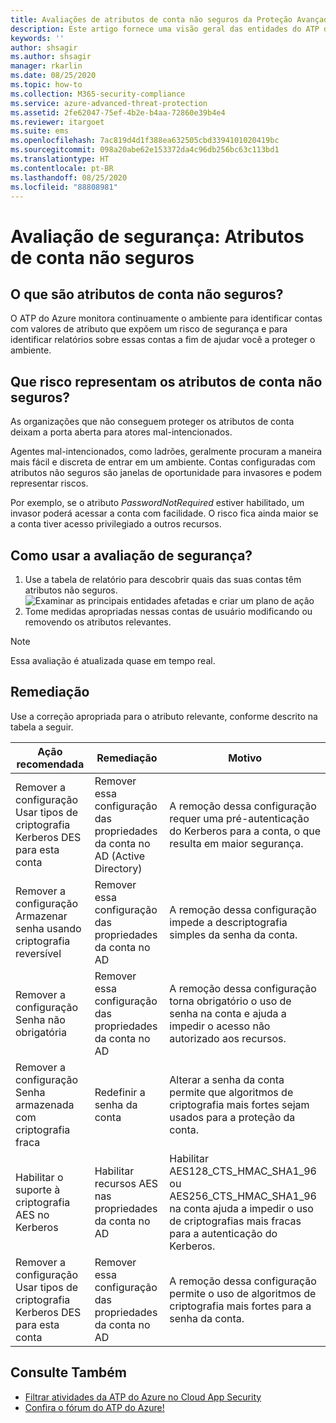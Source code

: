```yaml
---
title: Avaliações de atributos de conta não seguros da Proteção Avançada contra Ameaças do Azure
description: Este artigo fornece uma visão geral das entidades do ATP do Azure com um relatório de avaliação da postura de segurança de identidades dos atributos não seguros.
keywords: ''
author: shsagir
ms.author: shsagir
manager: rkarlin
ms.date: 08/25/2020
ms.topic: how-to
ms.collection: M365-security-compliance
ms.service: azure-advanced-threat-protection
ms.assetid: 2fe62047-75ef-4b2e-b4aa-72860e39b4e4
ms.reviewer: itargoet
ms.suite: ems
ms.openlocfilehash: 7ac819d4d1f388ea632505cbd3394101020419bc
ms.sourcegitcommit: 098a20abe62e153372da4c96db256bc63c113bd1
ms.translationtype: HT
ms.contentlocale: pt-BR
ms.lasthandoff: 08/25/2020
ms.locfileid: "88808981"
---
```

# <a name="security-assessment-unsecure-account-attributes"></a>Avaliação de segurança: Atributos de conta não seguros

## <a name="what-are-unsecure-account-attributes"></a>O que são atributos de conta não seguros?

O ATP do Azure monitora continuamente o ambiente para identificar contas com valores de atributo que expõem um risco de segurança e para identificar relatórios sobre essas contas a fim de ajudar você a proteger o ambiente.

## <a name="what-risk-do-unsecure-account-attributes-pose"></a>Que risco representam os atributos de conta não seguros?

As organizações que não conseguem proteger os atributos de conta deixam a porta aberta para atores mal-intencionados.

Agentes mal-intencionados, como ladrões, geralmente procuram a maneira mais fácil e discreta de entrar em um ambiente. Contas configuradas com atributos não seguros são janelas de oportunidade para invasores e podem representar riscos.

Por exemplo, se o atributo *PasswordNotRequired* estiver habilitado, um invasor poderá acessar a conta com facilidade. O risco fica ainda maior se a conta tiver acesso privilegiado a outros recursos.

## <a name="how-do-i-use-this-security-assessment"></a>Como usar a avaliação de segurança?

1. Use a tabela de relatório para descobrir quais das suas contas têm atributos não seguros.
    ![Examinar as principais entidades afetadas e criar um plano de ação](media/atp-cas-isp-unsecure-account-attributes-1.png)
1. Tome medidas apropriadas nessas contas de usuário modificando ou removendo os atributos relevantes.

> [!NOTE]
> Essa avaliação é atualizada quase em tempo real.

## <a name="remediation"></a>Remediação

Use a correção apropriada para o atributo relevante, conforme descrito na tabela a seguir.

| Ação recomendada | Remediação | Motivo |
| --- | --- | --- |
| Remover a configuração Usar tipos de criptografia Kerberos DES para esta conta| Remover essa configuração das propriedades da conta no AD (Active Directory) | A remoção dessa configuração requer uma pré-autenticação do Kerberos para a conta, o que resulta em maior segurança. |
| Remover a configuração Armazenar senha usando criptografia reversível | Remover essa configuração das propriedades da conta no AD | A remoção dessa configuração impede a descriptografia simples da senha da conta. |
| Remover a configuração Senha não obrigatória | Remover essa configuração das propriedades da conta no AD | A remoção dessa configuração torna obrigatório o uso de senha na conta e ajuda a impedir o acesso não autorizado aos recursos. |
| Remover a configuração Senha armazenada com criptografia fraca | Redefinir a senha da conta | Alterar a senha da conta permite que algoritmos de criptografia mais fortes sejam usados para a proteção da conta. |
| Habilitar o suporte à criptografia AES no Kerberos | Habilitar recursos AES nas propriedades da conta no AD | Habilitar AES128_CTS_HMAC_SHA1_96 ou AES256_CTS_HMAC_SHA1_96 na conta ajuda a impedir o uso de criptografias mais fracas para a autenticação do Kerberos. |
| Remover a configuração Usar tipos de criptografia Kerberos DES para esta conta | Remover essa configuração das propriedades da conta no AD | A remoção dessa configuração permite o uso de algoritmos de criptografia mais fortes para a senha da conta. |

## <a name="see-also"></a>Consulte Também

- [Filtrar atividades da ATP do Azure no Cloud App Security](atp-activities-filtering-mcas.md)
- [Confira o fórum do ATP do Azure!](https://aka.ms/azureatpcommunity)
